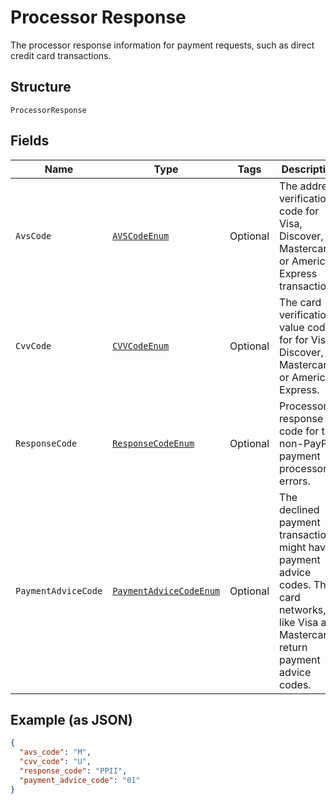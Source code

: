
# Processor Response

The processor response information for payment requests, such as direct credit card transactions.

## Structure

`ProcessorResponse`

## Fields

| Name | Type | Tags | Description | Getter | Setter |
|  --- | --- | --- | --- | --- | --- |
| `AvsCode` | [`AVSCodeEnum`](../../doc/models/avs-code-enum.md) | Optional | The address verification code for Visa, Discover, Mastercard, or American Express transactions. | AVSCodeEnum getAvsCode() | setAvsCode(AVSCodeEnum avsCode) |
| `CvvCode` | [`CVVCodeEnum`](../../doc/models/cvv-code-enum.md) | Optional | The card verification value code for for Visa, Discover, Mastercard, or American Express. | CVVCodeEnum getCvvCode() | setCvvCode(CVVCodeEnum cvvCode) |
| `ResponseCode` | [`ResponseCodeEnum`](../../doc/models/response-code-enum.md) | Optional | Processor response code for the non-PayPal payment processor errors. | ResponseCodeEnum getResponseCode() | setResponseCode(ResponseCodeEnum responseCode) |
| `PaymentAdviceCode` | [`PaymentAdviceCodeEnum`](../../doc/models/payment-advice-code-enum.md) | Optional | The declined payment transactions might have payment advice codes. The card networks, like Visa and Mastercard, return payment advice codes. | PaymentAdviceCodeEnum getPaymentAdviceCode() | setPaymentAdviceCode(PaymentAdviceCodeEnum paymentAdviceCode) |

## Example (as JSON)

```json
{
  "avs_code": "M",
  "cvv_code": "U",
  "response_code": "PPII",
  "payment_advice_code": "01"
}
```

